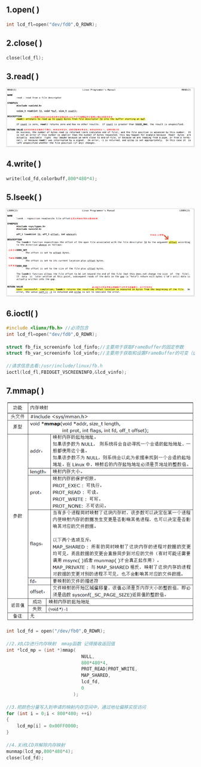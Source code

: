 ## 1.open( )

```c
int lcd_fl=open("dev/fd0",O_RDWR);
```

## 2.close( )

```c
close(lcd_fl);
```

## 3.read( )

![image-20250708095547235](./assets/系统io.assets/image-20250708095547235.png)

## 4.write( )

```c
write(lcd_fd,colorbuff,800*480*4);
```

## 5.lseek( )

![image-20250708095801817](./assets/系统io.assets/image-20250708095801817.png)

## 6.ioctl( )

```c
#include <liunx/fb.h> //必须包含
int lcd_fl=open("dev/fd0",O_RDWR);

struct fb_fix_screeninfo lcd_finfo;//主要用于获取FrameBuffer的固定参数
struct fb_var_screeninfo lcd_vinfo;//主要用于获取和设置FrameBuffer的可变（虚拟）屏幕参数

//请求信息去看:/usr/include/linux/fb.h
ioctl(lcd_fl,FBIOGET_VSCREENINFO,&lcd_vinfo);
```

## 7.mmap( )

![image-20250708101457693](./assets/系统io.assets/image-20250708101457693.png)

```c
int lcd_fd = open("/dev/fb0",O_RDWR);

//2.对LCD进行内存映射  mmap函数 记得接收返回值
int *lcd_mp = (int *)mmap(
                            NULL,
                            800*480*4,
                            PROT_READ|PROT_WRITE,
                            MAP_SHARED,
                            lcd_fd,
                            0
                         );

//3.把颜色分量写入到申请的映射内存空间中，通过地址偏移实现访问
for (int i = 0;i < 800*480; ++i)
{
    lcd_mp[i] = 0x00FF0000;
}

//4.关闭LCD并解除内存映射
munmap(lcd_mp,800*480*4);
close(lcd_fd);
```

